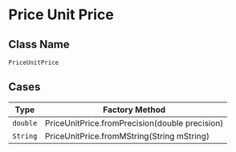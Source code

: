 
# Price Unit Price

## Class Name

`PriceUnitPrice`

## Cases

| Type | Factory Method |
|  --- | --- |
| `double` | PriceUnitPrice.fromPrecision(double precision) |
| `String` | PriceUnitPrice.fromMString(String mString) |

